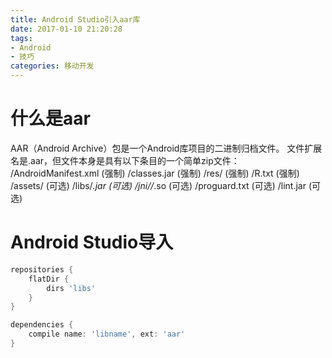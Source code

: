 ```yaml
---
title: Android Studio引入aar库
date: 2017-01-10 21:20:28
tags: 
- Android
- 技巧
categories: 移动开发
---
```

# 什么是aar
AAR（Android Archive）包是一个Android库项目的二进制归档文件。
文件扩展名是.aar，但文件本身是具有以下条目的一个简单zip文件：
/AndroidManifest.xml (强制)
/classes.jar (强制)
/res/ (强制)
/R.txt (强制)
/assets/ (可选)
/libs/*.jar (可选)
/jni/<abi>/*.so (可选)
/proguard.txt (可选)
/lint.jar (可选)
# Android Studio导入
```groovy
repositories {  
    flatDir {  
        dirs 'libs'  
    }  
}  

dependencies {
    compile name: 'libname', ext: 'aar' 
}
```